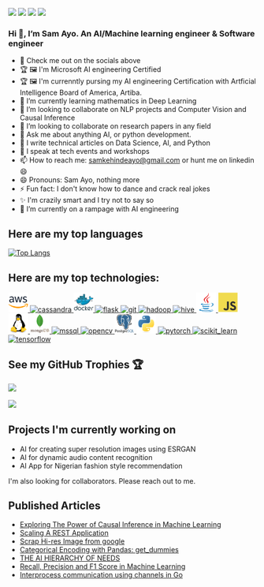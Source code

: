 
<a href="https://linkedin.com/in/sam-ayo"><img src="https://img.shields.io/badge/Linkedin-0e76a8?style=for-the-badge&logo=Linkedin&logoColor=white"/></a>
<a href="https://github.com/Stosan"><img src="https://img.shields.io/badge/Github-000000?style=for-the-badge&logo=Github&logoColor=white"/></a>
<a href="https://medium.com/@officialsamayo"><img src="https://img.shields.io/badge/Medium-000000?style=for-the-badge&logo=Medium&logoColor=white"/></a>
<a href="https://twitter.com/officialsamayo"><img src="https://img.shields.io/badge/Twitter-informational?style=for-the-badge&logo=Twitter&logoColor=white"/></a>

### Hi 👋, I’m Sam Ayo. An AI/Machine learning engineer & Software engineer
- 🔭 Check me out on the socials above
- 🏆 🖼️ I'm Microsoft AI engineering Certified
- 🏆 🖼️ I'm currenntly pursing my AI engineering Certification with Artficial Intelligence Board of America, Artiba.
- 🌱 I’m currently learning mathematics in Deep Learning
- 👯 I’m looking to collaborate on NLP projects and Computer Vision and Causal Inference
- 👯 I’m looking to collaborate on research papers in any field
- 💬 Ask me about anything AI, or python development.
- 🌱 I write technical articles on Data Science, AI, and Python
- 🎤 I speak at tech events and workshops
- 📫 How to reach me: samkehindeayo@gmail.com or hunt me on linkedin 😄
- 😄 Pronouns: Sam Ayo, nothing more
- ⚡ Fun fact: I don't know how to dance and crack real jokes
- ✨ I'm crazily smart and I try not to say so
- 🌱 I’m currently on a rampage with AI engineering


## Here are my top languages
[![Top Langs](https://github-readme-stats.vercel.app/api/top-langs/?username=Stosan&layout=compact&langs_count=10)](https://github.com/anuraghazra/github-readme-stats)

## Here are my top technologies:

<p align="left"> <a href="https://aws.amazon.com" target="_blank"> <img src="https://raw.githubusercontent.com/devicons/devicon/master/icons/amazonwebservices/amazonwebservices-original-wordmark.svg" alt="aws" width="40" height="40"/> </a> <a href="https://cassandra.apache.org/" target="_blank"> <img src="https://www.vectorlogo.zone/logos/apache_cassandra/apache_cassandra-icon.svg" alt="cassandra" width="40" height="40"/> </a> <a href="https://www.docker.com/" target="_blank"> <img src="https://raw.githubusercontent.com/devicons/devicon/master/icons/docker/docker-original-wordmark.svg" alt="docker" width="40" height="40"/> </a> <a href="https://flask.palletsprojects.com/" target="_blank"> <img src="https://www.vectorlogo.zone/logos/pocoo_flask/pocoo_flask-icon.svg" alt="flask" width="40" height="40"/> </a> <a href="https://git-scm.com/" target="_blank"> <img src="https://www.vectorlogo.zone/logos/git-scm/git-scm-icon.svg" alt="git" width="40" height="40"/> </a> <a href="https://hadoop.apache.org/" target="_blank"> <img src="https://www.vectorlogo.zone/logos/apache_hadoop/apache_hadoop-icon.svg" alt="hadoop" width="40" height="40"/> </a> <a href="https://hive.apache.org/" target="_blank"> <img src="https://www.vectorlogo.zone/logos/apache_hive/apache_hive-icon.svg" alt="hive" width="40" height="40"/> </a> <a href="https://www.java.com" target="_blank"> <img src="https://raw.githubusercontent.com/devicons/devicon/master/icons/java/java-original.svg" alt="java" width="40" height="40"/> </a> <a href="https://developer.mozilla.org/en-US/docs/Web/JavaScript" target="_blank"> <img src="https://raw.githubusercontent.com/devicons/devicon/master/icons/javascript/javascript-original.svg" alt="javascript" width="40" height="40"/> </a> <a href="https://www.linux.org/" target="_blank"> <img src="https://raw.githubusercontent.com/devicons/devicon/master/icons/linux/linux-original.svg" alt="linux" width="40" height="40"/> </a> <a href="https://www.mongodb.com/" target="_blank"> <img src="https://raw.githubusercontent.com/devicons/devicon/master/icons/mongodb/mongodb-original-wordmark.svg" alt="mongodb" width="40" height="40"/> </a> <a href="https://www.microsoft.com/en-us/sql-server" target="_blank"> <img src="https://www.svgrepo.com/show/303229/microsoft-sql-server-logo.svg" alt="mssql" width="40" height="40"/> </a> <a href="https://opencv.org/" target="_blank"> <img src="https://www.vectorlogo.zone/logos/opencv/opencv-icon.svg" alt="opencv" width="40" height="40"/> </a> <a href="https://www.postgresql.org" target="_blank"> <img src="https://raw.githubusercontent.com/devicons/devicon/master/icons/postgresql/postgresql-original-wordmark.svg" alt="postgresql" width="40" height="40"/> </a> <a href="https://www.python.org" target="_blank"> <img src="https://raw.githubusercontent.com/devicons/devicon/master/icons/python/python-original.svg" alt="python" width="40" height="40"/> </a> <a href="https://pytorch.org/" target="_blank"> <img src="https://www.vectorlogo.zone/logos/pytorch/pytorch-icon.svg" alt="pytorch" width="40" height="40"/> </a> <a href="https://scikit-learn.org/" target="_blank"> <img src="https://upload.wikimedia.org/wikipedia/commons/0/05/Scikit_learn_logo_small.svg" alt="scikit_learn" width="40" height="40"/> </a> <a href="https://www.tensorflow.org" target="_blank"> <img src="https://www.vectorlogo.zone/logos/tensorflow/tensorflow-icon.svg" alt="tensorflow" width="40" height="40"/> </a> </p>

## See my GitHub Trophies 🏆 
![](https://github-profile-trophy.vercel.app/?username=Stosan&layout=compact&no-frame=true&no-bg=false&margin-w=4)
<!-- ![](https://github-readme-stats.vercel.app/api?username=Stosan&layout=compact&hide_border=true&include_all_commits=true&count_private=true)<br/> -->
![](https://github-readme-streak-stats.herokuapp.com/?user=Stosan&layout=compact&hide_border=true)<br/>

## Projects I'm currently working on
- AI for creating super resolution images using ESRGAN
- AI for dynamic audio content recognition
- AI App for Nigerian fashion style recommendation

I'm also looking for collaborators. Please reach out to me.

## Published Articles
- [Exploring The Power of Causal Inference in Machine Learning]( https://medium.com/analytics-vidhya/exploring-the-power-of-causal-inference-in-machine-learning-522467960daa )
- [Scaling A REST Application]( https://medium.com/analytics-vidhya/scaling-a-rest-application-b50b3d9c3b10 )
- [Scrap Hi-res Image from google]( https://medium.com/@albusdd/scrap-hi-res-image-from-google-1310c3317b27)
- [Categorical Encoding with Pandas: get_dummies]( https://medium.com/analytics-vidhya/categorical-encoding-with-pandas-get-dummies-d6f1ae6a3e06 )
- [THE AI HIERARCHY OF NEEDS](https://medium.com/analytics-vidhya/the-ai-hierarchy-of-needs-6d76aa6c5555)
- [Recall, Precision and F1 Score in Machine Learning](https://medium.com/nerd-for-tech/recall-precision-and-f1-score-in-machine-learning-ac29217a49db)
- [Interprocess communication using channels in Go](https://albusdd.medium.com/interprocess-communication-using-channels-in-go-b5ebfd08df64)
